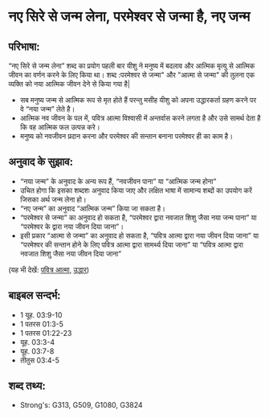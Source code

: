 # नए सिरे से जन्म लेना, परमेश्वर से जन्मा है, नए जन्म #

## परिभाषा: ##

“नए सिरे से जन्म लेना” शब्द का प्रयोग पहली बार यीशु ने मनुष्य में बदलाव और आत्मिक मृत्यु से आत्मिक जीवन का वर्णन करने के लिए किया था। शब्द :परमेश्वर से जन्मा" और "आत्मा से जन्मा" की तुलना एक व्यक्ति को नया आत्मिक जीवन देने से किया गया है|

* सब मनुष्य जन्म से आत्मिक रूप से मृत होते हैं परन्तु मसीह यीशु को अपना उद्धारकर्ता ग्रहण करने पर वे “नया जन्म” लेते है।
* आत्मिक नव जीवन के पल में, पवित्र आत्मा विश्वासी में अन्तर्वास करने लगता है और उसे सामर्थ देता है कि वह आत्मिक फल उत्पन्न करे।
* मनुष्य को नवजीवन प्रदान करना और परमेश्वर की सन्तान बनाना परमेश्वर ही का काम है।

## अनुवाद के सुझाव: ##

* “नया जन्म” के अनुवाद के अन्य रूप हैं, “नवजीवन पाना” या “आत्मिक जन्म होना”
* उचित होगा कि इसका शब्दशः अनुवाद किया जाए और लक्षित भाषा में सामान्य शब्दों का उपयोग करें जिसका अर्थ जन्म लेना हो।
* “नए जन्म” का अनुवाद “आत्मिक जन्म” किया जा सकता है।
* “परमेश्वर से जन्मा” का अनुवाद हो सकता है, “परमेश्वर द्वारा नवजात शिशु जैसा नया जन्म पाना” या “परमेश्वर के द्वारा नया जीवन दिया जाना”।
* इसी प्रकार “आत्मा से जन्मा” का अनुवाद हो सकता है, “पवित्र आत्मा द्वारा नया जीवन दिया जाना” या “परमेश्वर की सन्तान होने के लिए पवित्र आत्मा द्वारा सामर्थ्य दिया जाना” या “पवित्र आत्मा द्वारा नवजात शिशु जैसा नया जीवन दिया जाना”

(यह भी देखें: [पवित्र आत्मा](../holyspirit.md), [उद्धार](../salvation.md))

## बाइबल सन्दर्भ: ##

* 1 यूह. 03:9-10
* 1 पतरस 01:3-5
* 1 पतरस 01:22-23
* यूह. 03:3-4
* यूह. 03:7-8
* तीतुस 03:4-5

## शब्द तथ्य: ##

* Strong's: G313, G509, G1080, G3824
